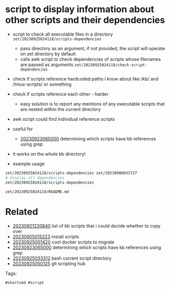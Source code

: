 # script to display information about other scripts and their dependencies

- script to check all executable files in a directory `zet/20230925024118/scripts-dependencies`
  - pass directory as an argument, if not provided, the script will operate on zet directory by default
  - calls awk script to check dependencies of scripts whose filenames are passed as arguments `zet/20230925024118/check-script-dependencies`
- check if scripts reference hardcoded paths i know about like /kb/ and /tmux-scripts/ or something
- check if scripts reference each other - harder
  - easy solution is to report any mentions of any executable scripts that are nested within the current directory
- awk script could find individual reference scripts
- useful for
  - [20230923065000](/zet/20230923065000/README.md) determining which scripts have kb references using grep
- it works on the whole kb directory!

- example usage
```bash
zet/20230925024118/scripts-dependencies zet/20230906033727
# display all dependencies
zet/20230925024118/scripts-dependencies
```

` zet/20230925024118/README.md `

# Related

- [20230921220840](/zet/20230921220840/README.md) list of kb scripts that i could decide whether to copy over
- [20230905015223](/zet/20230905015223/README.md) install scripts
- [20230925001420](/zet/20230925001420/README.md) cool docker scripts to migrate
- [20230923065000](/zet/20230923065000/README.md) determining which scripts have kb references using grep
- [20230925033312](/zet/20230925033312/README.md) bash current script directory
- [20230925050125](/zet/20230925050125/README.md) git scripting hub

Tags:

    #shortcmd #script
